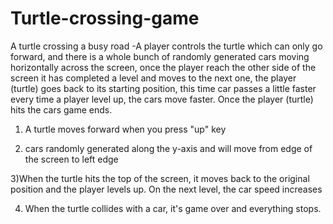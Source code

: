 # Turtle-crossing-game
A turtle crossing a busy road 
-A player controls the turtle which can only go forward, and there is a whole bunch of randomly generated cars moving 
horizontally across the screen, once the player reach the other side of the screen it has completed a level and moves to the next one, the player (turtle) goes
back to its starting position, this time car passes a little faster every time a player level up, the cars move faster. Once the player (turtle) hits the cars
game ends.

1) A turtle moves forward when you press "up" key

2) cars randomly generated along the y-axis and will move from edge of the screen to left edge

3)When the turtle hits the top of the screen, it moves back to the original position and the player levels up. On the next level, the car speed increases

4) When the turtle collides with a car, it's game over and everything stops.